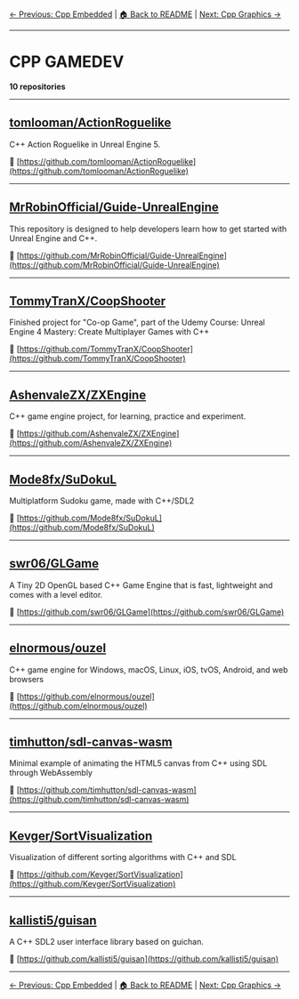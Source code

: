 [← Previous: Cpp Embedded](cpp-embedded.txt) | [🏠 Back to README](../README.md) | [Next: Cpp Graphics →](cpp-graphics.txt)

---

# CPP GAMEDEV

**10 repositories**

---

## [tomlooman/ActionRoguelike](https://github.com/tomlooman/ActionRoguelike)

C++ Action Roguelike in Unreal Engine 5.

🔗 [https://github.com/tomlooman/ActionRoguelike](https://github.com/tomlooman/ActionRoguelike)

---

## [MrRobinOfficial/Guide-UnrealEngine](https://github.com/MrRobinOfficial/Guide-UnrealEngine)

This repository is designed to help developers learn how to get started with Unreal Engine and C++.

🔗 [https://github.com/MrRobinOfficial/Guide-UnrealEngine](https://github.com/MrRobinOfficial/Guide-UnrealEngine)

---

## [TommyTranX/CoopShooter](https://github.com/TommyTranX/CoopShooter)

Finished project for "Co-op Game", part of the Udemy Course: Unreal Engine 4 Mastery: Create Multiplayer Games with C++

🔗 [https://github.com/TommyTranX/CoopShooter](https://github.com/TommyTranX/CoopShooter)

---

## [AshenvaleZX/ZXEngine](https://github.com/AshenvaleZX/ZXEngine)

C++ game engine project, for learning, practice and experiment.

🔗 [https://github.com/AshenvaleZX/ZXEngine](https://github.com/AshenvaleZX/ZXEngine)

---

## [Mode8fx/SuDokuL](https://github.com/Mode8fx/SuDokuL)

Multiplatform Sudoku game, made with C++/SDL2

🔗 [https://github.com/Mode8fx/SuDokuL](https://github.com/Mode8fx/SuDokuL)

---

## [swr06/GLGame](https://github.com/swr06/GLGame)

A Tiny 2D OpenGL based C++ Game Engine that is fast, lightweight and comes with a level editor.

🔗 [https://github.com/swr06/GLGame](https://github.com/swr06/GLGame)

---

## [elnormous/ouzel](https://github.com/elnormous/ouzel)

C++ game engine for Windows, macOS, Linux, iOS, tvOS, Android, and web browsers

🔗 [https://github.com/elnormous/ouzel](https://github.com/elnormous/ouzel)

---

## [timhutton/sdl-canvas-wasm](https://github.com/timhutton/sdl-canvas-wasm)

Minimal example of animating the HTML5 canvas from C++ using SDL through WebAssembly

🔗 [https://github.com/timhutton/sdl-canvas-wasm](https://github.com/timhutton/sdl-canvas-wasm)

---

## [Kevger/SortVisualization](https://github.com/Kevger/SortVisualization)

Visualization of different sorting algorithms with C++ and SDL

🔗 [https://github.com/Kevger/SortVisualization](https://github.com/Kevger/SortVisualization)

---

## [kallisti5/guisan](https://github.com/kallisti5/guisan)

A C++ SDL2 user interface library based on guichan.

🔗 [https://github.com/kallisti5/guisan](https://github.com/kallisti5/guisan)

---


[← Previous: Cpp Embedded](cpp-embedded.txt) | [🏠 Back to README](../README.md) | [Next: Cpp Graphics →](cpp-graphics.txt)
